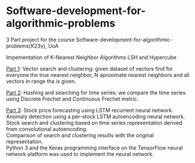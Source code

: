 # Software-development-for-algorithmic-problems

3 Part project for the course Software-development-for-algorithmic-problems(K23γ), UoA

Impementation of K-Nearest Neighbor Algorithms LSH and Hypercube 

[Part 1](https://github.com/ArisChar/Software-development-for-algorithmic-problems/blob/main/Project/ergasia1_2021.pdf): 
  Vector search and clustering:
    given dataset of vectors find for everyone the true nearest neighbor, N aproximate nearest neighbors and all vectors in range tha is given.
      
[Part 2](https://github.com/ArisChar/Software-development-for-algorithmic-problems/blob/main/Project_2/ergasia2_2021.pdf): 
  Hashing and searching for time series:
    we compare the time series using Discrete Frechet and Continuous Frechet metric.    

[Part 3](https://github.com/ArisChar/Software-development-for-algorithmic-problems/blob/main/project_3/ergasia3_2021.pdf): 
  Stock price forecasting using LSTM recurrent neural network.  
  Anomaly detection using a per-stock LSTM autoencoding neural network.  
  Stock search and clustering based on time series representation derived from convolutional autoencoding.  
  Comparison of search and clustering results with the original representation.  
  Python 3 and the Keras programming interface on the TensorFlow neural network platform was used to implement the neural network. 
